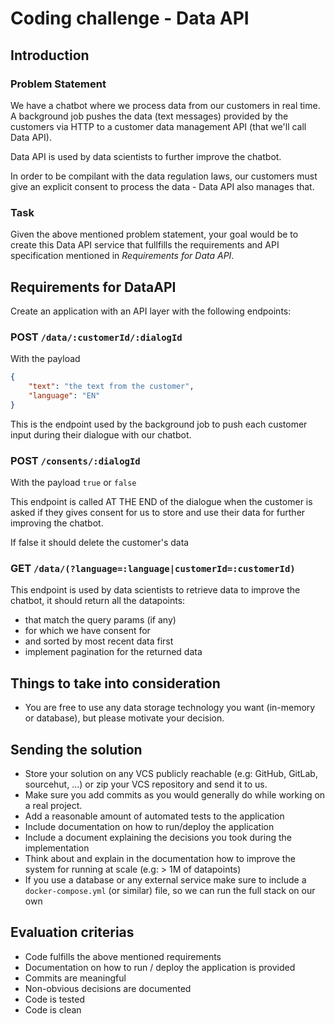 # Coding challenge - Data API

## Introduction

### Problem Statement

We have a chatbot where we process data from our customers in real time.
A background job pushes the data (text messages) provided by the customers via HTTP to a customer data management API (that we'll call Data API).

Data API is used by data scientists to further improve the chatbot.

In order to be compilant with the data regulation laws, our customers must give an
explicit consent to process the data - Data API also manages that.

### Task

Given the above mentioned problem statement, your goal would be to create
this Data API service that fullfills the requirements and API specification
mentioned in _Requirements for Data API_.

## Requirements for DataAPI

Create an application with an API layer with the following endpoints:

### POST `/data/:customerId/:dialogId`

With the payload

```json
{
    "text": "the text from the customer",
    "language": "EN"
}
```

This is the endpoint used by the background job to push each customer input during their dialogue with our chatbot.


### POST `/consents/:dialogId`

With the payload
`true` or `false`

This endpoint is called AT THE END of the dialogue when the customer is asked if they gives consent for us to store and use their data for further improving the chatbot.

If false it should delete the customer's data

### GET `/data/(?language=:language|customerId=:customerId)`

This endpoint is used by data scientists to retrieve data to improve the chatbot, it should return all the datapoints:

- that match the query params (if any)
- for which we have consent for
- and sorted by most recent data first
- implement pagination for the returned data

## Things to take into consideration

- You are free to use any data storage technology you want (in-memory or database), but please motivate your decision.

## Sending the solution

- Store your solution on any VCS publicly reachable (e.g: GitHub, GitLab, sourcehut, ...) or zip your VCS repository and send it to us.
- Make sure you add commits as you would generally do while working on a real project.
- Add a reasonable amount of automated tests to the application
- Include documentation on how to run/deploy the application
- Include a document explaining the decisions you took during the implementation
- Think about and explain in the documentation how to improve the system for running at scale (e.g: > 1M of datapoints)
- If you use a database or any external service make sure to include a `docker-compose.yml` (or similar) file, so we can run the full stack on our own

## Evaluation criterias

- Code fulfills the above mentioned requirements
- Documentation on how to run / deploy the application is provided
- Commits are meaningful
- Non-obvious decisions are documented
- Code is tested
- Code is clean
